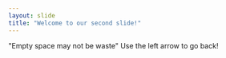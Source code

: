 ```yaml
---
layout: slide
title: "Welcome to our second slide!"
---
```

"Empty space may not be waste"
Use the left arrow to go back!
